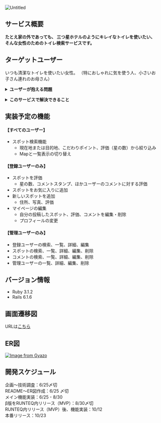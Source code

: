 ![Untitled](https://user-images.githubusercontent.com/93573830/184815454-d0f44b93-821d-438c-893c-4632c9ce7f2d.png)

## サービス概要
**たとえ家の外であっても、
三つ星ホテルのようにキレイなトイレを使いたい、
そんな女性のためのトイレ検索サービスです。**

## ターゲットユーザー
いつも清潔なトイレを使いたい女性。
（特におしゃれに気を使う人、小さいお子さん連れのお母さん）

**<details><summary>ユーザーが抱える問題</summary>**
    
    デパートや駅のトイレに入って、こんな経験をしたことはありませんか？
    
    「せっかくおしゃれしてきたのに、トイレが汚れていた…」
    「あわててトイレに入ったら、見たくないものを見てしまった…」
    
    また、小さなお子さんを持つお母さんには、このような経験もあるかもしれません。
    
    「ベビーキープがなくて、ゆっくりトイレにもいけない…」
    「子どものオムツを替えたいのに、場所が見当たらない！」
    
    三つ星トイレでは、
    そんな家の外でのトイレ事情に悩むすべての女性のために、
    日本全国のまるで三つ星ホテルのようにいたれりつくせり…、なトイレを取り揃えました。

</details>
    
**<details><summary>このサービスで解決できること</summary>**
    
    「三つ星トイレ」には、三つの評価基準があります。
    
    -----------------------------------------
    【三ツ星トイレの評価基準】
    
    ・　丈の長い洋服でも安心して入れるくらい清潔であること
    ・　ゆっくり身だしなみが整えられること
    ・　子育て中の女性にうれしい機能が充実していること
    -----------------------------------------
    
    現在地や目的地周辺にある、
    評価の高い、また、あなたのゆずれないポイント（パウダールームが広い、おむつ替え台があるなど）から、
    清潔なトイレを検索することができます。
</details>

## 実装予定の機能
#### 【すべてのユーザー】
- スポット検索機能
    - 現在地または目的地、こだわりポイント、評価（星の数）から絞り込み
    - Mapと一覧表示の切り替え

#### 【登録ユーザーのみ】
- スポットを評価
    - 星の数、コメントスタンプ、ほかユーザーのコメントに対する評価
- スポットをお気に入りに追加
- 新しいスポットを追加
    - 住所、写真、評価
- マイページの編集
    - 自分の投稿したスポット、評価、コメントを編集・削除
    - プロフィールの変更

#### 【管理ユーザーのみ】
- 登録ユーザーの検索、一覧、詳細、編集
- スポットの検索、一覧、詳細、編集、削除
- コメントの検索、一覧、詳細、編集、削除
- 管理ユーザーの一覧、詳細、編集、削除

## バージョン情報
- Ruby 3.1.2
- Rails 6.1.6

## 画面遷移図
URLは[こちら](https://www.figma.com/file/xYW06Nc9itu7CjivC8X40y/%E4%B8%89%E3%81%A4%E6%98%9F%E3%83%88%E3%82%A4%E3%83%AC?node-id=0%3A1)

## ER図
[![Image from Gyazo](https://i.gyazo.com/c5ef4a7c5a544ab7ecb69a88e422182a.png)](https://gyazo.com/c5ef4a7c5a544ab7ecb69a88e422182a)

## 開発スケジュール
企画〜技術調査：6/25〆切<br>
README〜ER図作成：6/25 〆切<br>
メイン機能実装：6/25 - 8/30<br>
β版をRUNTEQ内リリース（MVP）：8/30〆切<br>
RUNTEQ内リリース（MVP）後、機能実装：10/12<br>
本番リリース：10/23
